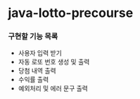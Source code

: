 # java-lotto-precourse
### 구현할 기능 목록
* 사용자 입력 받기
* 자동 로또 번호 생성 및 출력
* 당첨 내역 출력
* 수익률 출력
* 예외처리 및 에러 문구 출력